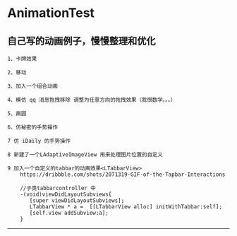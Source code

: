 # AnimationTest
  自己写的动画例子，慢慢整理和优化 
  -----------------------
	
	1、卡牌效果
	
	2、移动
  
	3、加入一个组合动画
	
	4、模仿 qq 消息拖拽移除 调整为任意方向的拖拽效果（我恨数学。。。）
	
	5、画圆
	
	6、仿秘密的手势操作
	
	7 仿 iDaily 的手势操作
	
	8 新建了一个LAdaptiveImageView 用来处理图片位置的自定义
	
	9 加入一个自定义的tabbar的动画效果<LTabbarView>
		https://dribbble.com/shots/2071319-GIF-of-the-Tapbar-Interactions
		
		//子类tabbarcontroller 中
		-(void)viewDidLayoutSubviews{
		   [super viewDidLayoutSubviews];
		   LTabbarView * a =  [[LTabbarView alloc] initWithTabbar:self];
		   [self.view addSubview:a];
		}
		

---------
